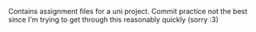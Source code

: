 Contains assignment files for a uni project. Commit practice not the best since I'm trying to get through this reasonably quickly (sorry :3)
